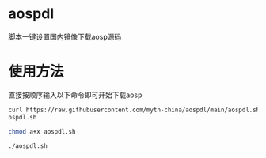 # aospdl

脚本一键设置国内镜像下载aosp源码

# 使用方法

直接按顺序输入以下命令即可开始下载aosp

```bash
curl https://raw.githubusercontent.com/myth-china/aospdl/main/aospdl.sh > a
ospdl.sh

chmod a+x aospdl.sh

./aospdl.sh
```
